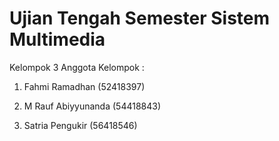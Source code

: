 # Ujian Tengah Semester Sistem Multimedia

Kelompok 3 Anggota Kelompok :

1. Fahmi Ramadhan (52418397)

2. M Rauf Abiyyunanda (54418843)

3. Satria Pengukir (56418546)
